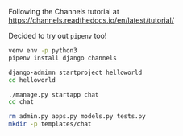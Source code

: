 Following the Channels tutorial at https://channels.readthedocs.io/en/latest/tutorial/

Decided to try out `pipenv` too!

```bash
venv env -p python3
pipenv install django channels

django-admimn startproject helloworld
cd helloworld

./manage.py startapp chat
cd chat

rm admin.py apps.py models.py tests.py
mkdir -p templates/chat
```
